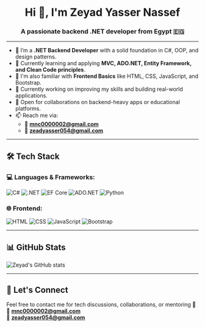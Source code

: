 <h1 align="center">Hi 👋, I'm Zeyad Yasser Nassef</h1>
<h3 align="center">A passionate backend .NET developer from Egypt 🇪🇬</h3>

---

- 💼 I’m a **.NET Backend Developer** with a solid foundation in C#, OOP, and design patterns.
- 🌱 Currently learning and applying **MVC, ADO.NET, Entity Framework, and Clean Code principles**.
- 🧠 I'm also familiar with **Frontend Basics** like HTML, CSS, JavaScript, and Bootstrap.
- 🔭 Currently working on improving my skills and building real-world applications.
- 🤝 Open for collaborations on backend-heavy apps or educational platforms.
- 📫 Reach me via:  
  - 📧 **mnc0000002@gmail.com**  
  - 📧 **zeadyasser054@gmail.com**

---

## 🛠️ Tech Stack

### 💻 Languages & Frameworks:
![C#](https://img.shields.io/badge/-C%23-05122A?style=flat&logo=csharp)
![.NET](https://img.shields.io/badge/-ASP.NET-05122A?style=flat&logo=dotnet)
![EF Core](https://img.shields.io/badge/-Entity%20Framework-05122A?style=flat&logo=dotnet)
![ADO.NET](https://img.shields.io/badge/-ADO.NET-05122A?style=flat&logo=windows)
![Python](https://img.shields.io/badge/-Python-05122A?style=flat&logo=python)

### 🌐 Frontend:
![HTML](https://img.shields.io/badge/-HTML5-05122A?style=flat&logo=html5)
![CSS](https://img.shields.io/badge/-CSS3-05122A?style=flat&logo=css3)
![JavaScript](https://img.shields.io/badge/-JavaScript-05122A?style=flat&logo=javascript)
![Bootstrap](https://img.shields.io/badge/-Bootstrap-05122A?style=flat&logo=bootstrap)

---

## 📊 GitHub Stats

![Zeyad's GitHub stats](https://github-readme-stats.vercel.app/api?username=ZeyadYasser&show_icons=true&theme=tokyonight)

---

## 🔗 Let's Connect

Feel free to contact me for tech discussions, collaborations, or mentoring 🤝  
📧 **mnc0000002@gmail.com**  
📧 **zeadyasser054@gmail.com**
